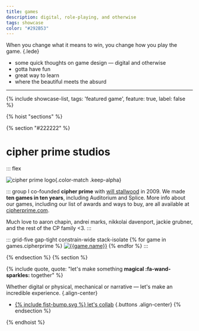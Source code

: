 ```yaml
---
title: games
description: digital, role-playing, and otherwise
tags: showcase
color: "#292B53"
---
```


<!-- tk -->

When you change what it means to win, you change how you play the game.
{.lede}

* some quick thoughts on game design — digital and otherwise
* gotta have fun
* great way to learn
* where the beautiful meets the absurd

***

{% include showcase-list, tags: 'featured game', feature: true, label: false %}

{% hoist "sections" %}

{% section "#222222" %}

# cipher prime studios


::: flex

![cipher prime logo](/assets/uploads/cp_logo_black.png){.color-match .keep-alpha}

::: group
I co-founded **cipher prime** with [will stallwood](https://willstall.com) in 2009. We made **ten games in ten years**, including Auditorium and Splice. More info about our games, including our list of awards and ways to buy, are all available at [cipherprime.com](https://cipherprime.com).

Much love to aaron chapin, andrei marks, nikkolai davenport, jackie grubner, and the rest of the CP family <3.
:::


::: grid-five gap-tight constrain-wide stack-isolate
{% for game in games.cipherprime %}
[![{{game.name}}]({{game.poster}})]({{game.url}})
{% endfor %}
:::


{% endsection %}
{% section %}

{% include quote, quote: "let's make something **magical :fa-wand-sparkles:** together" %}

Whether digital or physical, mechanical or narrative — let's make an incredible experience.
{.align-center}

* [{% include fist-bump.svg %} let's collab](/collab)
{.buttons .align-center}
{% endsection %}

{% endhoist %}